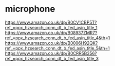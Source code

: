 # microphone

https://www.amazon.co.uk/dp/B0CV1CBP5T?ref_=ppx_hzsearch_conn_dt_b_fed_asin_title_1
https://www.amazon.co.uk/dp/B08937ZMR7?ref_=ppx_hzsearch_conn_dt_b_fed_asin_title_4&th=1
https://www.amazon.co.uk/dp/B0006H92QK?ref_=ppx_hzsearch_conn_dt_b_fed_asin_title_5&th=1
https://www.amazon.co.uk/dp/B0CRR5B356?ref_=ppx_hzsearch_conn_dt_b_fed_asin_title_3